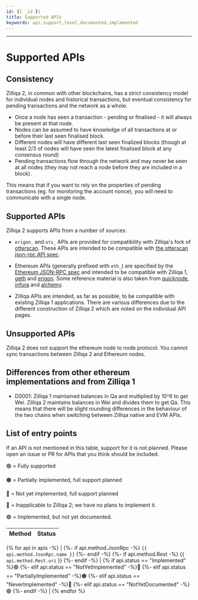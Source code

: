 ```yaml
---
id: {{ _id }}
title: Supported APIs
keywords: api,support,level,documented,implemented
---
```

---
# Supported APIs

## Consistency

Zilliqa 2, in common with other blockchains, has a strict consistency model for individual nodes and historical transactions, but eventual consistency for pending transactions and the network as a whole.

 * Once a node has seen a transaction - pending or finalised - it will always be present at that node.
 * Nodes can be assumed to have knowledge of all transactions at or before their last seen finalised block.
 * Different nodes will have different last seen finalized blocks (though at least 2/3 of nodes will have seen the latest finalised block at any consensus round)
 * Pending transactions flow through the network and may never be seen at all nodes (they may not reach a node before they are included in a block).

This means that if you want to rely on the properties of pending transactions (eg. for monitoring the account nonce), you will need to communicate with a single node.

## Supported APIs

Zilliqa 2 supports APIs from a number of sources:

 * `erigon_` and `ots_` APIs are provided for compatibility with
   Zilliqa's fork of
   [otterscan](https://github.com/Zilliqa/otterscan). These APIs are
   intended to be compatible with [the otterscan json-rpc API
   spec](https://github.com/otterscan/otterscan/blob/develop/docs/custom-jsonrpc.md).

 * Ethereum APIs (generally prefixed with `eth_`) are specified by the
   [Ethereum JSON-RPC
   spec](https://ethereum.github.io/execution-apis/api-documentation/)
   and intended to be compatible with Zilliqa 1,
   [geth](https://geth.ethereum.org/) and
   [erigon](https://erigon.tech/).  Some reference material is also
   taken from [quicknode](https://www.quicknode.com/docs/ethereum),
   [infura](docs.infura.io) and
   [alchemy](https://docs.alchemy.com/reference).

  * Zilliqa APIs are intended, as far as possible, to be compatible
    with existing Zilliqa 1 applications. There are various
    differences due to the different construction of Zilliqa 2 which
    are noted on the individual API pages.

## Unsupported APIs

Zilliqa 2 does not support the ethereum node to node protocol. You cannot sync transactions between Zilliqa 2 and Ethereum nodes.

## Differences from other ethereum implementations and from Zilliqa 1

 * D0001: Zilliqa 1 maintained balances in Qa and multiplied by 10^6 to get Wei. Zilliqa 2 maintains balances in Wei and divides them to get Qa. This means that there will be slight rounding differences in the behaviour of the two chains when switching between Zilliqa native and EVM APIs.

## List of entry points

If an API is not mentioned in this table, support for it is not planned.
Please open an issue or PR for APIs that you think should be included.

🟢 = Fully supported

🟠 = Partially implemented, full support planned

🔴 = Not yet implemented, full support planned

🔵 = Inapplicable to Zilliqa 2; we have no plans to implement it.

🟣 = Implemented, but not yet documented.



| Method                                    | Status                                          |
| ----------------------------------------- | ----------------------------------------------- |
{% for api in apis -%}
| {%- if api.method.JsonRpc -%}
`{{ api.method.JsonRpc.name }}`
{%- endif -%}
{%- if api.method.Rest -%}
{{ `api.method.Rest.uri` }}
{%- endif -%}                               | {% if api.status == "Implemented" %}🟢
{%- elif api.status == "NotYetImplemented" -%}🔴
{%- elif api.status == "PartiallyImplemented" -%}🟠
{%- elif api.status == "NeverImplemented" -%}🔵
{%- elif api.status == "NotYetDocumented" -%}🟣
{%- endif -%}           |
{% endfor %}

